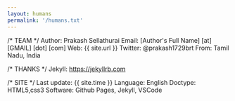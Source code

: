 ```yaml
---
layout: humans
permalink: '/humans.txt'
---
```

/* TEAM */
    Author: Prakash Sellathurai
    Email: [Author's Full Name] [at] [GMAIL] [dot] [com]
    Web: {{ site.url }}
    Twitter: @prakash1729brt
    From: Tamil Nadu, India

/* THANKS */
    Jekyll: https://jekyllrb.com

/* SITE */
    Last update: {{ site.time }}
    Language: English
    Doctype: HTML5,css3
    Software: Github Pages, Jekyll, VSCode